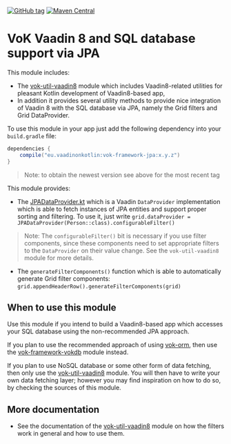 [![GitHub tag](https://img.shields.io/github/tag/mvysny/vaadin-on-kotlin.svg)](https://github.com/mvysny/vaadin-on-kotlin/tags)
[![Maven Central](https://maven-badges.herokuapp.com/maven-central/eu.vaadinonkotlin/vok-framework-jpa/badge.svg)](https://maven-badges.herokuapp.com/maven-central/eu.vaadinonkotlin/vok-framework-jpa)

# VoK Vaadin 8 and SQL database support via JPA

This module includes:
 
* The [vok-util-vaadin8](../vok-util-vaadin8) module which includes Vaadin8-related
utilities for pleasant Kotlin development of Vaadin8-based app,
* In addition it provides several
utility methods to provide nice integration of Vaadin 8 with the SQL database via JPA, namely the
Grid filters and Grid DataProvider.

To use this module in your app just add the following dependency into your `build.gradle` file:

```groovy
dependencies {
    compile("eu.vaadinonkotlin:vok-framework-jpa:x.y.z")
}
```

> Note: to obtain the newest version see above for the most recent tag

This module provides:

* The [JPADataProvider.kt](src/main/kotlin/eu/vaadinonkotlin/vaadin8/jpa/JPADataProvider.kt)
  which is a Vaadin `DataProvider` implementation which is able to fetch instances of JPA entities
  and support proper sorting and filtering. To use it, just write `grid.dataProvider = JPADataProvider(Person::class).configurableFilter()`

> Note: The `configurableFilter()` bit is necessary if you use filter components, since these components need to set
appropriate filters to the `DataProvider` on their value change. See the `vok-util-vaadin8` module for more details.

* The `generateFilterComponents()` function which is able to automatically generate Grid filter components:
  `grid.appendHeaderRow().generateFilterComponents(grid)`

## When to use this module

Use this module if you intend to build a Vaadin8-based app which accesses your SQL database
using the non-recommended JPA approach.

If you plan to use the recommended approach of using [vok-orm](https://github.com/mvysny/vok-orm),
then use the [vok-framework-vokdb](../vok-framework-vokdb) module instead.

If you plan to use NoSQL database or some other form of data fetching, then only use the
[vok-util-vaadin8](../vok-util-vaadin8) module. You will then have to write your own data fetching
layer; however you may find inspiration on how to do so, by checking the sources of this module.

## More documentation

* See the documentation of the [vok-util-vaadin8](../vok-util-vaadin8) module on how the filters work
  in general and how to use them.
